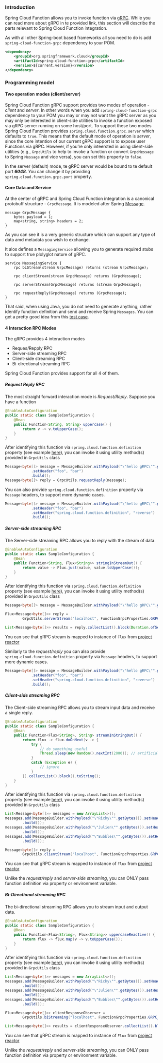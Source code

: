 ### Introduction 

Spring Cloud Function allows you to invoke function via [gRPC](https://grpc.io/). While you can read more about gRPC in te provided link, this section will describe the parts relevant to Spring Cloud Function integration.

As with all other Spring-boot based frameworks all you need to do is add `spring-cloud-function-grpc` dependency to your POM.
```xml
<dependency>
	<groupId>org.springframework.cloud</groupId>
	<artifactId>spring-cloud-function-grpc</artifactId>
	<version>${current.version}</version>
</dependency>
```

### Programming model

#### Two operation modes (client/server)
Spring Cloud Function gRPC support provides two modes of operation - _client_ and _server_. In other words when you add `spring-cloud-function-grpc` dependency to your POM you may or may not want the gRPC server as you may 
only be interested in client-side utilities to invoke a function exposed via gRPC server running on some host/port.
To support these two modes Spring Cloud Function provides `spring.cloud.function.grpc.server` which defaults to `true`.
This means that the default mode of operation is _server_, since the core intention of our current gRPC support is to expose user Functions via gRPC. However, if you're only inteersted in using client-side utilities (e.g., `GrpcUtils` to help to invoke a function or convert `GrpcMessage` to Spring `Message` and vice versa), you can set this property to `false`.

In the server (default) mode, te gRPC server would be bound to te default port ***6048***. You can change it by providing 
`spring.cloud.function.grpc.port` property.

#### Core Data and Service
At the center of gRPC and Spring Cloud Function integration is a canonical protobuff structure - `GrpcMessage`. It is modeled after Spring [Message](https://docs.spring.io/spring-framework/docs/current/javadoc-api/org/springframework/messaging/Message.html).

```
message GrpcMessage {
    bytes payload = 1;
    map<string, string> headers = 2;
}
```
As you can see it is a very generic structure which can support any type of data amd metadata you wish to exchange. 

It alos defines a `MessagingService` allowing you to generate required stubs to support true plolyglot nature of gRPC. 
```
service MessagingService {
    rpc biStream(stream GrpcMessage) returns (stream GrpcMessage);
    
    rpc clientStream(stream GrpcMessage) returns (GrpcMessage);
    
    rpc serverStream(GrpcMessage) returns (stream GrpcMessage);
    
    rpc requestReply(GrpcMessage) returns (GrpcMessage);
}
```
That said, when using Java, you do not need to generate anything, rather identify function definition and send and receive Spring `Messages`.
You can get a pretty good idea from this [test case](https://github.com/spring-cloud/spring-cloud-function/blob/82e2583acd7c8aaaf2bc5ec935d486a336e97ae7/spring-cloud-function-grpc/src/test/java/org/springframework/cloud/function/grpc/GrpcInteractionTests.java#L49).

#### 4 Interaction RPC Modes

The gRPC provides 4 interaction modes
* Reques/Repply RPC
* Server-side streaming RPC
* Client-side streaming RPC
* Bi-directional streaming RPC

Spring Cloud Function provides support for all 4 of them.

##### Request Reply RPC
The most straight forward interaction mode is _Request/Reply_. 
Suppose you have a function

```java
@EnableAutoConfiguration
public static class SampleConfiguration {
	@Bean
	public Function<String, String> uppercase() {
		return v -> v.toUpperCase();
	}
}
```
After identifying this function via `spring.cloud.function.definition` property (see example [here](https://github.com/spring-cloud/spring-cloud-function/blob/ded02fec0a6d3d66b8ec00f99f28be2a4bbec668/spring-cloud-function-grpc/src/test/java/org/springframework/cloud/function/grpc/GrpcInteractionTests.java)), 
you can invoke it using utility method(s) provided in `GrpcUtils` class
```java
Message<byte[]> message = MessageBuilder.withPayload("\"hello gRPC\"".getBytes())
			.setHeader("foo", "bar")
			.build();
Message<byte[]> reply = GrpcUtils.requestReply(message);
```

You can also provide `spring.cloud.function.definition` property via `Message` headers, to support more dynamic cases.
```java
Message<byte[]> message = MessageBuilder.withPayload("\"hello gRPC\"".getBytes())
			.setHeader("foo", "bar")
			.setHeader("spring.cloud.function.definition", "reverse")
			.build();
```

##### Server-side streaming RPC
The Server-side streaming RPC allows you to reply with the stream of data.

```java
@EnableAutoConfiguration
public static class SampleConfiguration {
	@Bean
	public Function<String, Flux<String>> stringInStreamOut() {
		return value -> Flux.just(value, value.toUpperCase());
	}
}
```
After identifying this function via `spring.cloud.function.definition` property (see example [here](https://github.com/spring-cloud/spring-cloud-function/blob/ded02fec0a6d3d66b8ec00f99f28be2a4bbec668/spring-cloud-function-grpc/src/test/java/org/springframework/cloud/function/grpc/GrpcInteractionTests.java)), 
you can invoke it using utility method(s) provided in `GrpcUtils` class
```java
Message<byte[]> message = MessageBuilder.withPayload("\"hello gRPC\"".getBytes()).setHeader("foo", "bar").build();

Flux<Message<byte[]>> reply =
		GrpcUtils.serverStream("localhost", FunctionGrpcProperties.GRPC_PORT, message);

List<Message<byte[]>> results = reply.collectList().block(Duration.ofSeconds(5));
```

You can see that gRPC stream is mapped to instance of `Flux` from [project reactor](https://projectreactor.io/)

Similarly to the _request/reply_ you can also provide `spring.cloud.function.definition` property via `Message` headers, to support more dynamic cases.
```java
Message<byte[]> message = MessageBuilder.withPayload("\"hello gRPC\"".getBytes())
			.setHeader("foo", "bar")
			.setHeader("spring.cloud.function.definition", "reverse")
			.build();
```

##### Client-side streaming RPC
The Client-side streaming RPC allows you to stream input data and receive a single reply.

```java
@EnableAutoConfiguration
public static class SampleConfiguration {
	@Bean
	public Function<Flux<String>, String> streamInStringOut() {
		return flux -> flux.doOnNext(v -> {
			try {
				// do something useful
				Thread.sleep(new Random().nextInt(2000)); // artificial delay
			}
			catch (Exception e) {
				// ignore
			}
		}).collectList().block().toString();
	}
}
```
After identifying this function via `spring.cloud.function.definition` property (see example [here](https://github.com/spring-cloud/spring-cloud-function/blob/ded02fec0a6d3d66b8ec00f99f28be2a4bbec668/spring-cloud-function-grpc/src/test/java/org/springframework/cloud/function/grpc/GrpcInteractionTests.java)), 
you can invoke it using utility method(s) provided in `GrpcUtils` class
```java
List<Message<byte[]>> messages = new ArrayList<>();
messages.add(MessageBuilder.withPayload("\"Ricky\"".getBytes()).setHeader("foo", "bar")
		.build());
messages.add(MessageBuilder.withPayload("\"Julien\"".getBytes()).setHeader("foo", "bar")
		.build());
messages.add(MessageBuilder.withPayload("\"Bubbles\"".getBytes()).setHeader("foo", "bar")
		.build());

Message<byte[]> reply =
		GrpcUtils.clientStream("localhost", FunctionGrpcProperties.GRPC_PORT, Flux.fromIterable(messages));

```

You can see that gRPC stream is mapped to instance of `Flux` from [project reactor](https://projectreactor.io/)

Unlike the _request/reply_ and _server-side streaming_, you can ONLY pass function definition via property or environment variable.

##### Bi-Directional streaming RPC
The bi-directional streaming RPC allows you to stream input and output data.

```java
@EnableAutoConfiguration
public static class SampleConfiguration {
	@Bean
	public Function<Flux<String>, Flux<String>> uppercaseReactive() {
		return flux -> flux.map(v -> v.toUpperCase());
	}
}
```
After identifying this function via `spring.cloud.function.definition` property (see example [here](https://github.com/spring-cloud/spring-cloud-function/blob/ded02fec0a6d3d66b8ec00f99f28be2a4bbec668/spring-cloud-function-grpc/src/test/java/org/springframework/cloud/function/grpc/GrpcInteractionTests.java)), 
you can invoke it using utility method(s) provided in `GrpcUtils` class
```java
List<Message<byte[]>> messages = new ArrayList<>();
messages.add(MessageBuilder.withPayload("\"Ricky\"".getBytes()).setHeader("foo", "bar")
		.build());
messages.add(MessageBuilder.withPayload("\"Julien\"".getBytes()).setHeader("foo", "bar")
		.build());
messages.add(MessageBuilder.withPayload("\"Bubbles\"".getBytes()).setHeader("foo", "bar")
		.build());

Flux<Message<byte[]>> clientResponseObserver =
		GrpcUtils.biStreaming("localhost", FunctionGrpcProperties.GRPC_PORT, Flux.fromIterable(messages));

List<Message<byte[]>> results = clientResponseObserver.collectList().block(Duration.ofSeconds(1));
```

You can see that gRPC stream is mapped to instance of `Flux` from [project reactor](https://projectreactor.io/)

Unlike the _request/reply_ and _server-side streaming_, you can ONLY pass function definition via property or environment variable.
